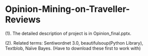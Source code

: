 # Opinion-Mining-on-Traveller-Reviews

(1). The detailed description of project is in Opinion_final.pptx. 

(2). Related terms: Sentiwordnet 3.0, beautifulsoup(Python Library), Textblob, Naïve Bayes. (Have to download these first to work with)

